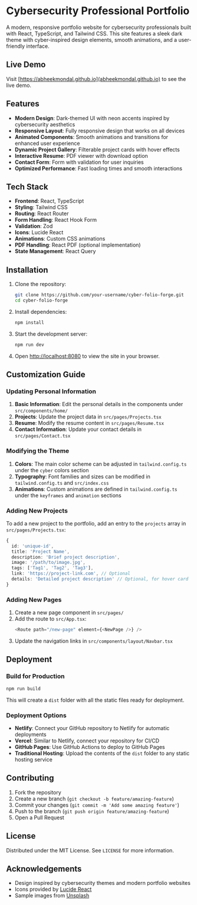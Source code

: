 
# Cybersecurity Professional Portfolio

A modern, responsive portfolio website for cybersecurity professionals built with React, TypeScript, and Tailwind CSS. This site features a sleek dark theme with cyber-inspired design elements, smooth animations, and a user-friendly interface.

## Live Demo

Visit [https://abheekmondal.github.io](abheekmondal.github.io) to see the live demo.

## Features

- **Modern Design**: Dark-themed UI with neon accents inspired by cybersecurity aesthetics
- **Responsive Layout**: Fully responsive design that works on all devices
- **Animated Components**: Smooth animations and transitions for enhanced user experience
- **Dynamic Project Gallery**: Filterable project cards with hover effects
- **Interactive Resume**: PDF viewer with download option
- **Contact Form**: Form with validation for user inquiries
- **Optimized Performance**: Fast loading times and smooth interactions

## Tech Stack

- **Frontend**: React, TypeScript
- **Styling**: Tailwind CSS
- **Routing**: React Router
- **Form Handling**: React Hook Form
- **Validation**: Zod
- **Icons**: Lucide React
- **Animations**: Custom CSS animations
- **PDF Handling**: React PDF (optional implementation)
- **State Management**: React Query

## Installation

1. Clone the repository:
   ```bash
   git clone https://github.com/your-username/cyber-folio-forge.git
   cd cyber-folio-forge
   ```

2. Install dependencies:
   ```bash
   npm install
   ```

3. Start the development server:
   ```bash
   npm run dev
   ```

4. Open [http://localhost:8080](http://localhost:8080) to view the site in your browser.

## Customization Guide

### Updating Personal Information

1. **Basic Information**: Edit the personal details in the components under `src/components/home/`
2. **Projects**: Update the project data in `src/pages/Projects.tsx`
3. **Resume**: Modify the resume content in `src/pages/Resume.tsx`
4. **Contact Information**: Update your contact details in `src/pages/Contact.tsx`

### Modifying the Theme

1. **Colors**: The main color scheme can be adjusted in `tailwind.config.ts` under the `cyber` colors section
2. **Typography**: Font families and sizes can be modified in `tailwind.config.ts` and `src/index.css`
3. **Animations**: Custom animations are defined in `tailwind.config.ts` under the `keyframes` and `animation` sections

### Adding New Projects

To add a new project to the portfolio, add an entry to the `projects` array in `src/pages/Projects.tsx`:

```typescript
{
  id: 'unique-id',
  title: 'Project Name',
  description: 'Brief project description',
  image: '/path/to/image.jpg',
  tags: ['Tag1', 'Tag2', 'Tag3'],
  link: 'https://project-link.com', // Optional
  details: 'Detailed project description' // Optional, for hover card
}
```

### Adding New Pages

1. Create a new page component in `src/pages/`
2. Add the route to `src/App.tsx`:
   ```typescript
   <Route path="/new-page" element={<NewPage />} />
   ```
3. Update the navigation links in `src/components/layout/Navbar.tsx`

## Deployment

### Build for Production

```bash
npm run build
```

This will create a `dist` folder with all the static files ready for deployment.

### Deployment Options

- **Netlify**: Connect your GitHub repository to Netlify for automatic deployments
- **Vercel**: Similar to Netlify, connect your repository for CI/CD
- **GitHub Pages**: Use GitHub Actions to deploy to GitHub Pages
- **Traditional Hosting**: Upload the contents of the `dist` folder to any static hosting service

## Contributing

1. Fork the repository
2. Create a new branch (`git checkout -b feature/amazing-feature`)
3. Commit your changes (`git commit -m 'Add some amazing feature'`)
4. Push to the branch (`git push origin feature/amazing-feature`)
5. Open a Pull Request

## License

Distributed under the MIT License. See `LICENSE` for more information.

## Acknowledgements

- Design inspired by cybersecurity themes and modern portfolio websites
- Icons provided by [Lucide React](https://lucide.dev/)
- Sample images from [Unsplash](https://unsplash.com/)

